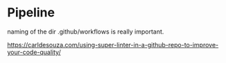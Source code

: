 # Pipeline

naming of the dir .github/workflows is really important.

https://carldesouza.com/using-super-linter-in-a-github-repo-to-improve-your-code-quality/
